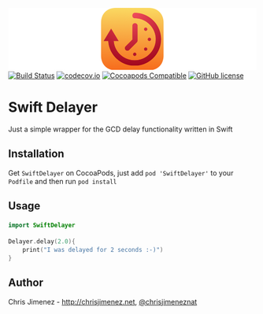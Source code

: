 ![SwiftDelayer](/Art/swiftDelayerBanner.png)
[![Build Status](https://travis-ci.org/PiXeL16/SwiftDelayer.svg?branch=master)](https://travis-ci.org/PiXeL16/SwiftDelayer/) [![codecov.io](https://codecov.io/github/PiXeL16/SwiftDelayer/coverage.svg?branch=master)](https://codecov.io/github/PiXeL16/SwiftDelayer?branch=master) [![Cocoapods Compatible](https://img.shields.io/cocoapods/v/SwiftDelayer.svg)](https://img.shields.io/cocoapods/v/SwiftDelayer.svg) [![GitHub license](https://img.shields.io/badge/license-MIT-blue.svg)](https://raw.githubusercontent.com/PiXeL16/SwiftDelayer/master/LICENSE)

# Swift Delayer

Just a simple wrapper for the GCD delay functionality written in Swift  

Installation
------
Get `SwiftDelayer` on CocoaPods, just add `pod 'SwiftDelayer'` to your `Podfile` and then run `pod install`

Usage
------
```swift
import SwiftDelayer

Delayer.delay(2.0){
    print("I was delayed for 2 seconds :-)")            
}
```

Author
------
Chris Jimenez - http://chrisjimenez.net, [@chrisjimeneznat](http://twitter.com/chrisjimeneznat)
